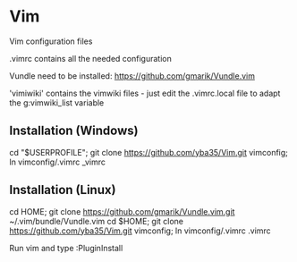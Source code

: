 Vim
===

Vim configuration files

.vimrc contains all the needed configuration

Vundle need to be installed: https://github.com/gmarik/Vundle.vim

'vimiwiki' contains the vimwiki files - just edit the .vimrc.local file to adapt the  g:vimwiki_list variable

Installation (Windows)
----------------------
cd "$USERPROFILE"; git clone https://github.com/yba35/Vim.git vimconfig; ln vimconfig/.vimrc _vimrc

Installation (Linux)
----------------------
cd HOME; git clone https://github.com/gmarik/Vundle.vim.git ~/.vim/bundle/Vundle.vim
cd $HOME; git clone https://github.com/yba35/Vim.git vimconfig; ln vimconfig/.vimrc .vimrc

Run vim and type :PluginInstall




